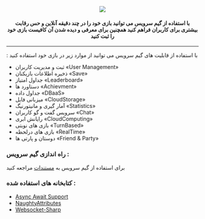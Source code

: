  <p align="center">
  <img src="https://cdn.gamesservice.ir/public/unity-sdk.jfif">





  <h4>
      <p align="center">
         <b> با استفاده از گیم سرویس می توانید بازی خود را در چند دقیقه آنلاین و حس رقابت بیشتری برای کاربران فراهم کنید
   همچنین برای معرفی و دیده شدن آن کافیست بازی خود را ثبت کنید </b>
      </p>
  </h4>

----



: با استفاده از قابلیت های گیم سرویس می توانید از موارد زیر در بازی خود استفاده کنید

- ثبت و مدیریت کاربران «User Management»
- ذخیره اطلاعات بازیکنان «Save»
- جداول امتیاز «Leaderboard»
- دستاورد ها «Achievment»
- جداول داده «DBaaS»
- میزبانی فایل «CloudStorage»
- آمار گیری و مانیتورنیگ «Statistics»
- سرویس گفت و گو کاربران «Chat»
- رایانش ابری «CloudComputing»
- بازی های نوبتی «TurnBased»
- بازی های درلحظه «RealTime»
- دوستان و پارتی ها «Friend & Party»



### راه اندازی گیم سرویس :

برای استفاده از گیم سرویس به [مستندات](https://docs.gamesservice.ir) مراجعه کنید



### کتابخانه های استفاده شده :
- [Async Await Support](https://assetstore.unity.com/packages/tools/integration/async-await-support-101056)
- [NaughtyAttributes](https://assetstore.unity.com/packages/tools/utilities/naughtyattributes-129996)
- [Websocket-Sharp](https://github.com/sta/websocket-sharp)

